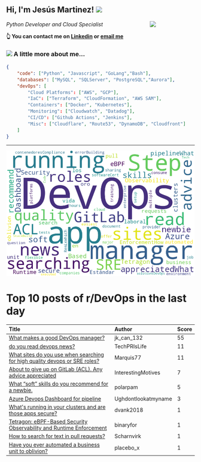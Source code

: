 <!--
**jmartinezl/jmartinezl** is a ✨ _special_ ✨ repository because its `README.md` (this file) appears on your GitHub profile.

Here are some ideas to get you started:

- 🔭 I’m currently working on ...
- 🌱 I’m currently learning ...
- 👯 I’m looking to collaborate on ...
- 🤔 I’m looking for help with ...
- 💬 Ask me about ...
- 📫 How to reach me: ...
- 😄 Pronouns: ...
- ⚡ Fun fact: ...
-->

<h2>Hi, I'm Jesús Martinez! <img src="https://media.giphy.com/media/WUlplcMpOCEmTGBtBW/giphy.gif" width="30"> </h2>
<img align='right' src="https://media.giphy.com/media/NytMLKyiaIh6VH9SPm/giphy.gif" width="120">
<p><em>Python Developer and Cloud Specialist
</em></p>

**👆 You can contact me on [Linkedin](https://www.linkedin.com/in/jes%C3%BAs-martinez-2b7b10104/) or [email me](mailto:jesus.mtz.lorenzo@gmail.com)**

### <img src="https://media.giphy.com/media/VgCDAzcKvsR6OM0uWg/giphy.gif" width="50"> A little more about me...  

```json
{
    "code": ["Python", "Javascript", "GoLang","Bash"],
    "databases": ["MySQL", "SQLServer", "PostgreSQL","Aurora"],
    "devOps": [
        "Cloud Platforms": ["AWS", "GCP"],
        "IaC": ["Terraform", "CloudFormation", "AWS SAM"],
        "Containers": ["Docker", "Kubernetes"],
        "Monitoring": ["Cloudwatch", "Datadog"],
        "CI/CD": ["Github Actions", "Jenkins"],
        "Misc": ["Cloudflare", "Route53", "DynamoDB", "Cloudfront"]
    ]
}
```
---

![Wordcloud](./cloud.png)

# Top 10 posts of r/DevOps in the last day

| Title | Author | Score |
|:---|:---|:---|
| [What makes a good DevOps manager?](https://www.reddit.com/r/devops/comments/ustzqj/what_makes_a_good_devops_manager/) | jk_can_132 | 55 |
| [do you read devops news?](https://www.reddit.com/r/devops/comments/usje9o/do_you_read_devops_news/) | TechPRIsLife | 11 |
| [What sites do you use when searching for high quality devops or SRE roles?](https://www.reddit.com/r/devops/comments/usqzkx/what_sites_do_you_use_when_searching_for_high/) | Marquis77 | 11 |
| [About to give up on GitLab (ACL). Any advice appreciated](https://www.reddit.com/r/devops/comments/usf09a/about_to_give_up_on_gitlab_acl_any_advice/) | InterestingMotives | 7 |
| [What “soft” skills do you recommend for a newbie.](https://www.reddit.com/r/devops/comments/usn6te/what_soft_skills_do_you_recommend_for_a_newbie/) | polarpam | 5 |
| [Azure Devops Dashboard for pipeline](https://www.reddit.com/r/devops/comments/usvaap/azure_devops_dashboard_for_pipeline/) | Ughdontlookatmyname | 3 |
| [What's running in your clusters and are those apps secure?](https://www.reddit.com/r/devops/comments/usgzea/whats_running_in_your_clusters_and_are_those_apps/) | dvank2018 | 1 |
| [Tetragon: eBPF-Based Security Observability and Runtime Enforcement](https://www.reddit.com/r/devops/comments/usogdo/tetragon_ebpfbased_security_observability_and/) | binaryfor | 1 |
| [How to search for text in pull requests?](https://www.reddit.com/r/devops/comments/ut032m/how_to_search_for_text_in_pull_requests/) | Scharnvirk | 1 |
| [Have you ever automated a business unit to oblivion?](https://www.reddit.com/r/devops/comments/usxiwq/have_you_ever_automated_a_business_unit_to/) | placebo_x | 1 |
